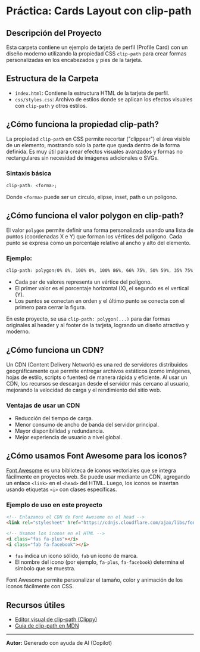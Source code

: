 # Práctica: Cards Layout con clip-path

## Descripción del Proyecto
Esta carpeta contiene un ejemplo de tarjeta de perfil (Profile Card) con un diseño moderno utilizando la propiedad CSS `clip-path` para crear formas personalizadas en los encabezados y pies de la tarjeta.

## Estructura de la Carpeta
- `index.html`: Contiene la estructura HTML de la tarjeta de perfil.
- `css/styles.css`: Archivo de estilos donde se aplican los efectos visuales con `clip-path` y otros estilos.

## ¿Cómo funciona la propiedad clip-path?
La propiedad `clip-path` en CSS permite recortar ("clippear") el área visible de un elemento, mostrando solo la parte que queda dentro de la forma definida. Es muy útil para crear efectos visuales avanzados y formas no rectangulares sin necesidad de imágenes adicionales o SVGs.

### Sintaxis básica
```css
clip-path: <forma>;
```
Donde `<forma>` puede ser un círculo, elipse, inset, path o un polígono.

## ¿Cómo funciona el valor polygon en clip-path?
El valor `polygon` permite definir una forma personalizada usando una lista de puntos (coordenadas X e Y) que forman los vértices del polígono. Cada punto se expresa como un porcentaje relativo al ancho y alto del elemento.

### Ejemplo:
```css
clip-path: polygon(0% 0%, 100% 0%, 100% 86%, 66% 75%, 50% 59%, 35% 75%, 0 86%);
```
- Cada par de valores representa un vértice del polígono.
- El primer valor es el porcentaje horizontal (X), el segundo es el vertical (Y).
- Los puntos se conectan en orden y el último punto se conecta con el primero para cerrar la figura.

En este proyecto, se usa `clip-path: polygon(...)` para dar formas originales al header y al footer de la tarjeta, logrando un diseño atractivo y moderno.

## ¿Cómo funciona un CDN?
Un CDN (Content Delivery Network) es una red de servidores distribuidos geográficamente que permite entregar archivos estáticos (como imágenes, hojas de estilo, scripts o fuentes) de manera rápida y eficiente. Al usar un CDN, los recursos se descargan desde el servidor más cercano al usuario, mejorando la velocidad de carga y el rendimiento del sitio web.

### Ventajas de usar un CDN
- Reducción del tiempo de carga.
- Menor consumo de ancho de banda del servidor principal.
- Mayor disponibilidad y redundancia.
- Mejor experiencia de usuario a nivel global.

## ¿Cómo usamos Font Awesome para los iconos?
[Font Awesome](https://fontawesome.com/) es una biblioteca de iconos vectoriales que se integra fácilmente en proyectos web. Se puede usar mediante un CDN, agregando un enlace `<link>` en el `<head>` del HTML. Luego, los iconos se insertan usando etiquetas `<i>` con clases específicas.

### Ejemplo de uso en este proyecto
```html
<!-- Enlazamos el CDN de Font Awesome en el head -->
<link rel="stylesheet" href="https://cdnjs.cloudflare.com/ajax/libs/font-awesome/6.0.0-beta3/css/all.min.css">

<!-- Usamos los iconos en el HTML -->
<i class="fas fa-plus"></i>
<i class="fab fa-facebook"></i>
```
- `fas` indica un icono sólido, `fab` un icono de marca.
- El nombre del icono (por ejemplo, `fa-plus`, `fa-facebook`) determina el símbolo que se muestra.

Font Awesome permite personalizar el tamaño, color y animación de los iconos fácilmente con CSS.

## Recursos útiles
- [Editor visual de clip-path (Clippy)](https://bennettfeely.com/clippy/)
- [Guía de clip-path en MDN](https://developer.mozilla.org/es/docs/Web/CSS/clip-path)

---

**Autor:** Generado con ayuda de AI (Copilot)



